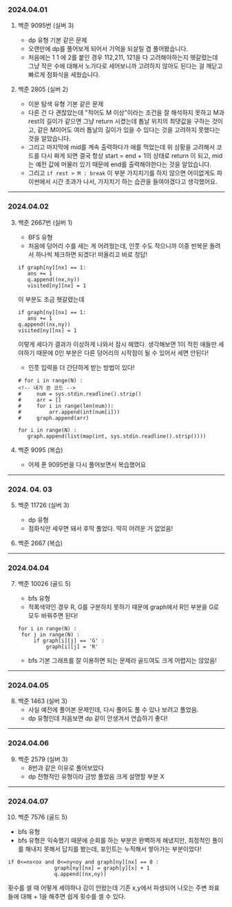 ### 2024.04.01

1. 백준 9095번 (실버 3)

   - dp 유형 기본 같은 문제
   - 오랜만에 dp를 풀어보게 되어서 기억을 되살릴 겸 풀어봤습니다.
   - 처음에는 1 1 에 2를 붙인 경우 112,211, 121을 다 고려해야하는지 헷갈렸는데 그냥 작은 수에 대해서 노가다로 세어보니까 고려하지 않아도 된다는 걸 깨닫고 빠르게 점화식을 세웠습니다.

2. 백준 2805 (실버 2)

   - 이분 탐색 유형 기본 같은 문제
   - 다른 건 다 괜찮았는데 "적어도 M 이상"이라는 조건을 잘 해석하지 못하고 M과 rest의 길이가 같으면 그냥 return 시켰는데 톱날 위치의 최댓값을 구하는 것이고, 같은 M이어도 여러 톱날의 길이가 있을 수 있다는 것을 고려하지 못했다는 것을 알았습니다.
   - 그리고 마지막에 mid를 계속 출력하다가 애를 먹었는데 위 상황을 고려해서 코드를 다시 짜게 되면 결국 항상 start = end + 1의 상태로 return 이 되고, mid는 예전 값에 머물러 있기 때문에 end를 출력해야한다는 것을 알았습니다.
   - 그리고 `if rest > M : break` 이 부분 가지치기를 하지 않으면 어이없게도 파이썬에서 시간 초과가 나서, 가지치기 하는 습관을 들여야겠다고 생각했어요.

---

### 2024.04.02

3. 백준 2667번 (실버 1)

   - BFS 유형
   - 처음에 덩어리 수를 세는 게 어려웠는데, 인풋 수도 작으니까 이중 반복문 돌려서 하나씩 체크하면 되겠다! 떠올리고 바로 정답!

   ```
   if graph[ny][nx] == 1:
      ans += 1
      q.append((nx,ny))
      visited[ny][nx] = 1
   ```

   이 부분도 조금 헷갈렸는데

   ```
   if graph[ny][nx] == 1:
      ans += 1
   q.append((nx,ny))
   visited[ny][nx] = 1
   ```

   이렇게 세다가 결과가 이상하게 나와서 잠시 헤맸다.
   생각해보면 1이 적힌 애들만 세야하기 때문에 0인 부분은 다른 덩어리의 시작점이 될 수 있어서 세면 안된다!

   - 인풋 입력을 더 간단하게 받는 방법이 있다!

   ```
   # for i in range(N) :
   <!-- 내가 쓴 코드 -->
   #     num = sys.stdin.readline().strip()
   #     arr = []
   #     for i in range(len(num)):
   #         arr.append(int(num[i]))
   #     graph.append(arr)

   for i in range(N) :
      graph.append(list(map(int, sys.stdin.readline().strip())))
   ```

4. 백준 9095 (복습)
   - 어제 푼 9095번을 다시 풀어보면서 복습했어요

---

### 2024. 04. 03

5. 백준 11726 (실버 3)

   - dp 유형
   - 점화식만 세우면 돼서 후딱 풀었다. 딱히 어려운 거 없었음!

6. 백준 2667 (복습)

---

### 2024.04.04

7. 백준 10026 (골드 5)

   - bfs 유형
   - 적록색약인 경우 R, G를 구분하지 못하기 때문에 graph에서 R인 부분을 G로 모두 바꿔주면 된다!

   ```
   for i in range(N) :
    for j in range(N) :
        if graph[i][j] == 'G' :
            graph[i][j] = 'R'
   ```

   - bfs 기본 그래프를 잘 이용하면 되는 문제라 골드여도 크게 어렵지는 않았음!

---

### 2024.04.05

8. 백준 1463 (실버 3)
   - 사실 예전에 풀어본 문제인데, 다시 풀어도 풀 수 있나 보려고 풀었음.
   - dp 유형인데 처음보면 dp 같이 안생겨서 연습하기 좋다!

---

### 2024.04.06

9. 백준 2579 (실버 3)
   - 8번과 같은 이유로 풀어보았다
   - dp 전형적인 유형이라 금방 풀었음 크게 설명할 부분 X

---

### 2024.04.07

10. 백준 7576 (골드 5)

- bfs 유형
- bfs 유형은 익숙했기 때문에 순회를 하는 부분은 완벽하게 해냈지만, 최정적인 풀이를 해내지 못해서 답지를 봤는데, 포인트는 누적해서 쌓아가는 부분이었다!

```
if 0<=nx<ox and 0<=ny<oy and graph[ny][nx] == 0 :
               graph[ny][nx] = graph[y][x] + 1
               q.append((nx,ny))
```

횟수를 셀 때 어떻게 세야하나 감이 안왔는데 기존 x,y에서 파생되어 나오는 주변 좌표들에 대해 + 1을 해주면 쉽게 횟수를 셀 수 있다.
